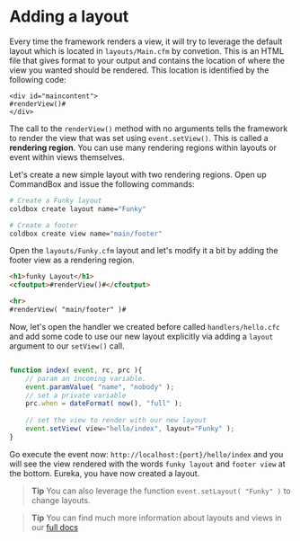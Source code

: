 # Adding a layout

Every time the framework renders a view, it will try to leverage the default layout which is located in `layouts/Main.cfm` by convetion.  This is an HTML file that gives format to your output and contains the location of where the view you wanted should be rendered.  This location is identified by the following code:

```
<div id="maincontent">
#renderView()#
</div>
```

The call to the `renderView()` method with no arguments tells the framework to render the view that was set using `event.setView()`.  This is called a **rendering region**.  You can use many rendering regions within layouts or event within views themselves.

Let's create a new simple layout with two rendering regions.  Open up CommandBox and issue the following commands:

```bash
# Create a Funky layout
coldbox create layout name="Funky"

# Create a footer
coldbox create view name="main/footer"
```

Open the `layouts/Funky.cfm` layout and let's modify it a bit by adding the footer view as a rendering region.

```html
<h1>funky Layout</h1>
<cfoutput>#renderView()#</cfoutput>

<hr>
#renderView( "main/footer" )#
```

Now, let's open the handler we created before called `handlers/hello.cfc` and add some code to use our new layout explicitly via adding a `layout` argument to our `setView()` call.


```js

function index( event, rc, prc ){
    // param an incoming variable.
    event.paramValue( "name", "nobody" );
    // set a private variable
    prc.when = dateFormat( now(), "full" );
    
    // set the view to render with our new layout
    event.setView( view="hello/index", layout="Funky" );
}
```

Go execute the event now: `http://localhost:{port}/hello/index` and you will see the view rendered with the words `funky layout` and `footer view` at the bottom.  Eureka, you have now created a layout.

> **Tip** You can also leverage the function `event.setLayout( "Funky" )` to change layouts.


> **Tip** You can find much more information about layouts and views in our [full docs](/full/layouts_n_views/index.md)

